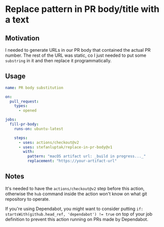 # Replace pattern in PR body/title with a text

## Motivation

I needed to generate URLs in our PR body that contained the actual PR number. The rest of the URL was static, co I just needed to put some `substring` in it and then replace it programmatically.

## Usage

```yaml
name: PR body substitution

on:
  pull_request:
    types:
      - opened

jobs:
  fill-pr-body:
    runs-on: ubuntu-latest

    steps:
      - uses: actions/checkout@v2
      - uses: stefanluptak/replace-in-pr-body@v1
        with:
          pattern: "macOS artifact url: _build in progress..._"
          replacement: "https://your-artifact-url"
```

## Notes

It's needed to have the `actions/checkout@v2` step before this action, otherwise the `hub` command inside the action won't know on what git repository to operate.

If you're using Dependabot, you might want to consider putting `if: startsWith(github.head_ref, 'dependabot') != true` on top of your job definition to prevent this action running on PRs made by Dependabot.